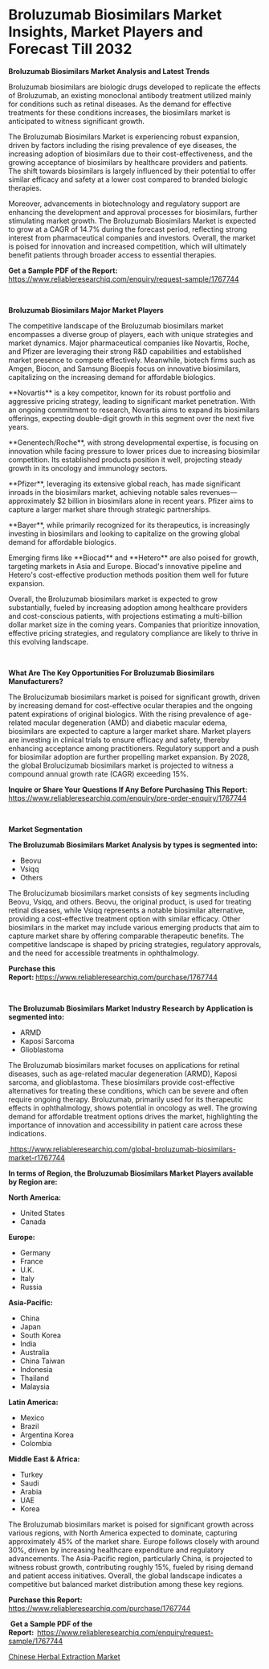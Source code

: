 <p><h1>Broluzumab Biosimilars Market Insights, Market Players and Forecast Till 2032</h1></p><p><strong>Broluzumab Biosimilars Market Analysis and Latest Trends</strong></p>
<p><p>Broluzumab biosimilars are biologic drugs developed to replicate the effects of Broluzumab, an existing monoclonal antibody treatment utilized mainly for conditions such as retinal diseases. As the demand for effective treatments for these conditions increases, the biosimilars market is anticipated to witness significant growth. </p><p>The Broluzumab Biosimilars Market is experiencing robust expansion, driven by factors including the rising prevalence of eye diseases, the increasing adoption of biosimilars due to their cost-effectiveness, and the growing acceptance of biosimilars by healthcare providers and patients. The shift towards biosimilars is largely influenced by their potential to offer similar efficacy and safety at a lower cost compared to branded biologic therapies.</p><p>Moreover, advancements in biotechnology and regulatory support are enhancing the development and approval processes for biosimilars, further stimulating market growth. The Broluzumab Biosimilars Market is expected to grow at a CAGR of 14.7% during the forecast period, reflecting strong interest from pharmaceutical companies and investors. Overall, the market is poised for innovation and increased competition, which will ultimately benefit patients through broader access to essential therapies.</p></p>
<p><strong>Get a Sample PDF of the Report:&nbsp;</strong> <a href="https://www.reliableresearchiq.com/enquiry/request-sample/1767744?utm_campaign=2716&utm_medium=2&utm_source=Github&utm_content=ia&utm_term=09032025&utm_id=broluzumab-biosimilars">https://www.reliableresearchiq.com/enquiry/request-sample/1767744</a></p>
<p>&nbsp;</p>
<p><strong>Broluzumab Biosimilars Major Market Players</strong></p>
<p><p>The competitive landscape of the Broluzumab biosimilars market encompasses a diverse group of players, each with unique strategies and market dynamics. Major pharmaceutical companies like Novartis, Roche, and Pfizer are leveraging their strong R&D capabilities and established market presence to compete effectively. Meanwhile, biotech firms such as Amgen, Biocon, and Samsung Bioepis focus on innovative biosimilars, capitalizing on the increasing demand for affordable biologics.</p><p>**Novartis** is a key competitor, known for its robust portfolio and aggressive pricing strategy, leading to significant market penetration. With an ongoing commitment to research, Novartis aims to expand its biosimilars offerings, expecting double-digit growth in this segment over the next five years.</p><p>**Genentech/Roche**, with strong developmental expertise, is focusing on innovation while facing pressure to lower prices due to increasing biosimilar competition. Its established products position it well, projecting steady growth in its oncology and immunology sectors.</p><p>**Pfizer**, leveraging its extensive global reach, has made significant inroads in the biosimilars market, achieving notable sales revenues—approximately $2 billion in biosimilars alone in recent years. Pfizer aims to capture a larger market share through strategic partnerships.</p><p>**Bayer**, while primarily recognized for its therapeutics, is increasingly investing in biosimilars and looking to capitalize on the growing global demand for affordable biologics.</p><p>Emerging firms like **Biocad** and **Hetero** are also poised for growth, targeting markets in Asia and Europe. Biocad's innovative pipeline and Hetero's cost-effective production methods position them well for future expansion.</p><p>Overall, the Broluzumab biosimilars market is expected to grow substantially, fueled by increasing adoption among healthcare providers and cost-conscious patients, with projections estimating a multi-billion dollar market size in the coming years. Companies that prioritize innovation, effective pricing strategies, and regulatory compliance are likely to thrive in this evolving landscape.</p></p>
<p>&nbsp;</p>
<p><strong>What Are The Key Opportunities For Broluzumab Biosimilars Manufacturers?</strong></p>
<p><p>The Brolucizumab biosimilars market is poised for significant growth, driven by increasing demand for cost-effective ocular therapies and the ongoing patent expirations of original biologics. With the rising prevalence of age-related macular degeneration (AMD) and diabetic macular edema, biosimilars are expected to capture a larger market share. Market players are investing in clinical trials to ensure efficacy and safety, thereby enhancing acceptance among practitioners. Regulatory support and a push for biosimilar adoption are further propelling market expansion. By 2028, the global Brolucizumab biosimilars market is projected to witness a compound annual growth rate (CAGR) exceeding 15%.</p></p>
<p><strong>Inquire or Share Your Questions If Any Before Purchasing This Report:</strong> <a href="https://www.reliableresearchiq.com/enquiry/pre-order-enquiry/1767744?utm_campaign=2716&utm_medium=2&utm_source=Github&utm_content=ia&utm_term=09032025&utm_id=broluzumab-biosimilars">https://www.reliableresearchiq.com/enquiry/pre-order-enquiry/1767744</a></p>
<p>&nbsp;</p>
<p><strong>Market Segmentation</strong></p>
<p><strong>The Broluzumab Biosimilars Market Analysis by types is segmented into:</strong></p>
<p><ul><li>Beovu</li><li>Vsiqq</li><li>Others</li></ul></p>
<p><p>The Brolucizumab biosimilars market consists of key segments including Beovu, Vsiqq, and others. Beovu, the original product, is used for treating retinal diseases, while Vsiqq represents a notable biosimilar alternative, providing a cost-effective treatment option with similar efficacy. Other biosimilars in the market may include various emerging products that aim to capture market share by offering comparable therapeutic benefits. The competitive landscape is shaped by pricing strategies, regulatory approvals, and the need for accessible treatments in ophthalmology.</p></p>
<p><strong>Purchase this Report:&nbsp;</strong><a href="https://www.reliableresearchiq.com/purchase/1767744?utm_campaign=2716&utm_medium=2&utm_source=Github&utm_content=ia&utm_term=09032025&utm_id=broluzumab-biosimilars">https://www.reliableresearchiq.com/purchase/1767744</a></p>
<p>&nbsp;</p>
<p><strong>The Broluzumab Biosimilars Market Industry Research by Application is segmented into:</strong></p>
<p><ul><li>ARMD</li><li>Kaposi Sarcoma</li><li>Glioblastoma</li></ul></p>
<p><p>The Broluzumab biosimilars market focuses on applications for retinal diseases, such as age-related macular degeneration (ARMD), Kaposi sarcoma, and glioblastoma. These biosimilars provide cost-effective alternatives for treating these conditions, which can be severe and often require ongoing therapy. Broluzumab, primarily used for its therapeutic effects in ophthalmology, shows potential in oncology as well. The growing demand for affordable treatment options drives the market, highlighting the importance of innovation and accessibility in patient care across these indications.</p></p>
<p><a href="https://www.reliableresearchiq.com/global-broluzumab-biosimilars-market-r1767744?utm_campaign=2716&utm_medium=2&utm_source=Github&utm_content=ia&utm_term=09032025&utm_id=broluzumab-biosimilars">&nbsp;https://www.reliableresearchiq.com/global-broluzumab-biosimilars-market-r1767744</a></p>
<p><strong>In terms of Region, the Broluzumab Biosimilars Market Players available by Region are:</strong></p>
<p>
    <p> <strong> North America: </strong>
        <ul>
            <li>United States</li>
            <li>Canada</li>
        </ul>
        </p> 
    <p> <strong> Europe: </strong>
        <ul>
            <li>Germany</li>
            <li>France</li>
            <li>U.K.</li>
            <li>Italy</li>
            <li>Russia</li>
        </ul>
        </p> 
    <p> <strong> Asia-Pacific: </strong>
        <ul>
            <li>China</li>
            <li>Japan</li>
            <li>South Korea</li>
            <li>India</li>
            <li>Australia</li>
            <li>China Taiwan</li>
            <li>Indonesia</li>
            <li>Thailand</li>
            <li>Malaysia</li>
        </ul>
        </p> 
    <p> <strong> Latin America: </strong>
        <ul>
            <li>Mexico</li>
            <li>Brazil</li>
            <li>Argentina Korea</li>
            <li>Colombia</li>
        </ul>
        </p> 
    <p> <strong> Middle East & Africa: </strong>
        <ul>
            <li>Turkey</li>
            <li>Saudi</li>
            <li>Arabia</li>
            <li>UAE</li>
            <li>Korea</li>
        </ul>
    </p>
    </p>
<p><p>The Broluzumab biosimilars market is poised for significant growth across various regions, with North America expected to dominate, capturing approximately 45% of the market share. Europe follows closely with around 30%, driven by increasing healthcare expenditure and regulatory advancements. The Asia-Pacific region, particularly China, is projected to witness robust growth, contributing roughly 15%, fueled by rising demand and patient access initiatives. Overall, the global landscape indicates a competitive but balanced market distribution among these key regions.</p></p>
<p><strong>Purchase this Report: </strong><a href="https://www.reliableresearchiq.com/purchase/1767744?utm_campaign=2716&utm_medium=2&utm_source=Github&utm_content=ia&utm_term=09032025&utm_id=broluzumab-biosimilars">https://www.reliableresearchiq.com/purchase/1767744</a></p>
<p>&nbsp;<strong>Get a Sample PDF of the Report:&nbsp;&nbsp;</strong><a href="https://www.reliableresearchiq.com/enquiry/request-sample/1767744?utm_campaign=2716&utm_medium=2&utm_source=Github&utm_content=ia&utm_term=09032025&utm_id=broluzumab-biosimilars">https://www.reliableresearchiq.com/enquiry/request-sample/1767744</a></p>
<p><strong></strong></p>
<p><p><a href="https://github.com/julyju69/Market-Research-Report-List-6/blob/main/chinese-herbal-extraction-market.md?utm_campaign=2716&utm_medium=2&utm_source=Github&utm_content=ia&utm_term=09032025&utm_id=broluzumab-biosimilars">Chinese Herbal Extraction Market</a></p></p>